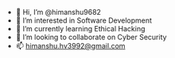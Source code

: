 - 👋 Hi, I’m @himanshu9682
- 👀 I’m interested in Software Development
- 🌱 I’m currently learning Ethical Hacking
- 💞️ I’m looking to collaborate on Cyber Security
- 📫 himanshu.hv3992@gmail.com
